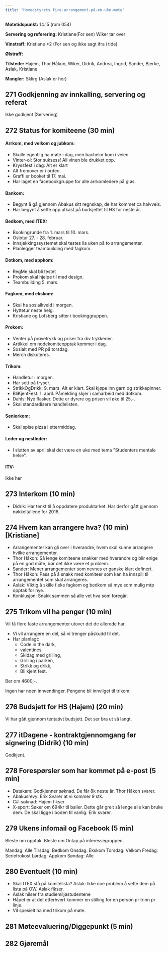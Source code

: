 ```yaml
---
title: "Hovedstyrets fire-arrangement-på-en-uke-møte"
---
```


**Møtetidspunkt:** 14.15 (rom 054)

**Servering og referering:** Kristiane(For sen) Wiker tar over

**Vinstraff:** Kristiane *2 (For sen og ikke sagt ifra i tide)

**Ølstraff:**  

**Tilstede:** Hajem, Thor Håkon, Wiker, Didrik, Andrea, Ingrid, Sander, Bjerke, Aslak, Kristiane

**Mangler:** Sklirg (Aslak er her)

## 271 Godkjenning av innkalling, servering og referat 
Ikke godkjent (Servering)

## 272 Status for komiteene (30 min)

#### Arrkom, med velkom og jubkom:

- Skulle egentlig ha møte i dag, men bachelor kom i veien.
- Vinter-ol: Stor suksess! All vinen ble drukket opp.   
- Kryssfest i dag: Alt er klart
- Alt fremover er i orden. 
- Graffi er booket til 17. mai. 
- Har laget en facebookgruppe for alle arrkomledere på gløs. 

#### Bankom:  

- Begynt å gå gjennom Abakus sitt regnskap, de har kommet ca halvveis. 
- Har begynt å sette opp utkast på budsjettet til HS for neste år. 

#### Bedkom, med ITEX:  

- Bookingrunde fra 1. mars til 10. mars. 
- Oslotur 27. - 28. februar.
- Innsjekkingssystemet skal testes ila uken på to arrangementer. 
- Planlegger teambuilding med fagkom. 

#### Dotkom, med appkom:

- RegMe skal bli testet
- Prokom skal hjelpe til med design. 
- Teambuilding 5. mars. 

#### Fagkom, med ekskom:  

- Skal ha sosialkveld i morgen. 
- Hyttetur neste helg. 
- Kristiane og Lofsberg sitter i bookinggruppen. 

#### Prokom:  

- Venter på prøvetrykk og priser fra div trykkerier. 
- Artikkel om nodekomiteopptak kommer i dag.
- Sosialt med PR på torsdag. 
- Merch diskuteres. 

#### Trikom:  

- Handletur i morgen. 
- Har sett på fryser. 
- StrikkOgDrikk: 9. mars. Alt er klart. Skal kjøpe inn garn og strikkepinner.
- BliKjentFest: 1. april. Påmelding skjer i samarbeid med dotkom. 
- Dahls: Nye flasker. Dette er dyrere og prisen vil øke til 25,-.
- Skal standardisere handlelisten. 

#### Seniorkom: 

- Skal spise pizza i ettermiddag. 

#### Leder og nestleder:  

- I slutten av april skal det være en uke med tema "Studenters mentale helse". 

#### ITV: 

Ikke her

## 273 Interkom (10 min) 

- Didrik: Har tenkt til å oppdatere produktarket. Har derfor gått gjennom nøkkeltallene for 2016. 

## 274 Hvem kan arrangere hva? (10 min) [Kristiane]

- Arrangementer kan gli over i hverandre, hvem skal kunne arrangere hvilke arrangementer. 
- Thor Håkon: Så lenge komiteene snakker med hverandre og blir enige på en god måte, bør det ikke være et problem. 
- Sander: Mener arrangementer som nevnes er ganske klart definert.
- Thor Håkon: Pass på å snakk med komiteer som kan ha innspill til arrangementet som skal arrangeres. 
- Aslak: Viktig å skille f.eks fagkom og bedkom så mye som mulig mtp opptak for nye. 
- Konklusjon: Snakk sammen så alle vet hva som foregår. 

## 275 Trikom vil ha penger (10 min)
Vil få flere faste arrangementer utover det de allerede har. 
- Vi vil arrangere en del, så vi trenger påskudd til det.
- Har planlagt: 
  - Code in the dark, 
  - valentines, 
  - Skidag med grilling,
  - Grilling i parken,
  - Strikk og drikk, 
  - Bli kjent fest. 

Ber om 4600,-.

Ingen har noen innvendinger. Pengene bli innvilget til trikom. 

## 276 Budsjett for HS (Hajem) (20 min)

Vi har gått gjennom tentativt budsjett. Det ser bra ut så langt.
## 277 itDagene - kontraktgjennomgang før signering (Didrik) (10 min)
Godkjent. 
## 278 Forespørsler som har kommet på e-post (5 min) 
- Datakam: Godkjenner søknad. De får 8k neste år. Thor Håkon svarer.
- Abakusrevy: Erik Svarer at vi kommer 9 stk. 
- C#-søknad: Hajem fikser
- X-sport: Søker om 694kr til baller. Dette går greit så lenge alle kan bruke dem. De skal ligge i boden til vanlig. Erik svarer. 


## 279 Ukens infomail og Facebook (5 min)  
Bleste om opptak. 
Bleste om Ontap på interessegruppen.

Mandag: Alle
Tirsdag: Bedkom
Onsdag: Ekskom
Torsdag: Velkom
Fredag: Seriefrokost
Lørdag: Appkom
Søndag: Alle


## 280 Eventuelt (10 min)
- Skal ITEX stå på komitélista?
Aslak: Ikke noe problem å sette dem på lista på OW. Aslak fikser. 
- Aslak hilser fra studiemiljøstudentene
- Håpet er at det etterhvert kommer en stilling for en person pr trinn pr linje. 
- Vil spesielt ha med trikom på møte. 

## 281 Møteevaluering/Diggepunkt (5 min)

## 282 Gjøremål